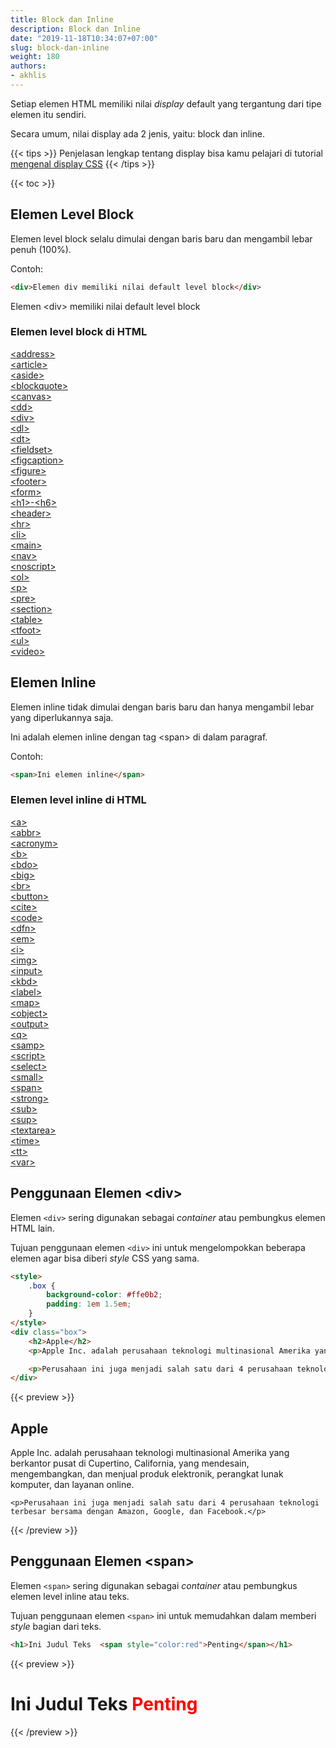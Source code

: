 ```yaml
---
title: Block dan Inline
description: Block dan Inline
date: "2019-11-18T10:34:07+07:00"
slug: block-dan-inline
weight: 180
authors:
- akhlis
---
```


Setiap elemen HTML memiliki nilai _display_ default yang tergantung dari tipe elemen itu sendiri.

Secara umum, nilai display ada 2 jenis, yaitu: block dan inline.

{{< tips >}}
Penjelasan lengkap tentang display bisa kamu pelajari di tutorial [mengenal display CSS](/css/pengertian-display-css/)
{{< /tips >}}

{{< toc >}}

## Elemen Level Block

Elemen level block selalu dimulai dengan baris baru dan mengambil lebar penuh (100%).

Contoh:
```html
<div>Elemen div memiliki nilai default level block</div>
```

<div class="border border-solid border-green-500 py-2 px-4 mb-6">
<p class="mb-0">Elemen &lt;div&gt; memiliki nilai default level block</p>
</div>

### Elemen level block di HTML

<div class="grid grid-cols-5 mb-6">
    <div class="col-span-1">
        <div class="mylist"><a href="/element/a/"><span class="text-teal-500"><span
                        class="text-teal-400">&lt;</span>address<span class="text-teal-400">&gt;</span></span></a></div>
        <div class="mylist"><a href="/element/article"><span class="text-teal-500"><span
                        class="text-teal-400">&lt;</span>article<span class="text-teal-400">&gt;</span></span></a></div>
        <div class="mylist"><a href="/element/aside/"><span class="text-teal-500"><span
                        class="text-teal-400">&lt;</span>aside<span class="text-teal-400">&gt;</span></span></a></div>
        <div class="mylist"><a href="/element/blockquote/"><span class="text-teal-500"><span
                        class="text-teal-400">&lt;</span>blockquote<span class="text-teal-400">&gt;</span></span></a>
        </div>
        <div class="mylist"><a href="/element/canvas/"><span class="text-teal-500"><span
                        class="text-teal-400">&lt;</span>canvas<span class="text-teal-400">&gt;</span></span></a></div>
        <div class="mylist"><a href="/element/dd/"><span class="text-teal-500"><span
                        class="text-teal-400">&lt;</span>dd<span class="text-teal-400">&gt;</span></span></a></div>
    </div>
    <div class="col-span-1">
        <div class="mylist"><a href="/element/div/"><span class="text-teal-500"><span
                        class="text-teal-400">&lt;</span>div<span class="text-teal-400">&gt;</span></span></a></div>
        <div class="mylist"><a href="/element/dl/"><span class="text-teal-500"><span
                        class="text-teal-400">&lt;</span>dl<span class="text-teal-400">&gt;</span></span></a></div>
        <div class="mylist"><a href="/element/dt/"><span class="text-teal-500"><span
                        class="text-teal-400">&lt;</span>dt<span class="text-teal-400">&gt;</span></span></a></div>
        <div class="mylist"><a href="/element/fieldset/"><span class="text-teal-500"><span
                        class="text-teal-400">&lt;</span>fieldset<span class="text-teal-400">&gt;</span></span></a>
        </div>
        <div class="mylist"><a href="/element/figcaption/"><span class="text-teal-500"><span
                        class="text-teal-400">&lt;</span>figcaption<span class="text-teal-400">&gt;</span></span></a>
        </div>
        <div class="mylist"><a href="/element/figure/"><span class="text-teal-500"><span
                        class="text-teal-400">&lt;</span>figure<span class="text-teal-400">&gt;</span></span></a></div>
    </div>
    <div class="col-span-1">
        <div class="mylist"><a href="/element/footer/"><span class="text-teal-500"><span
                        class="text-teal-400">&lt;</span>footer<span class="text-teal-400">&gt;</span></span></a></div>
        <div class="mylist"><a href="/element/form/"><span class="text-teal-500"><span
                        class="text-teal-400">&lt;</span>form<span class="text-teal-400">&gt;</span></span></a></div>
        <div class="mylist"><a href="/element/hn/"><span class="text-teal-500"><span
                        class="text-teal-400">&lt;</span>h1<span class="text-teal-400">&gt;</span></span>-<span
                    class="text-teal-500"><span class="text-teal-400">&lt;</span>h6<span
                        class="text-teal-400">&gt;</span></span></a></div>
        <div class="mylist"><a href="/element/header/"><span class="text-teal-500"><span
                        class="text-teal-400">&lt;</span>header<span class="text-teal-400">&gt;</span></span></a></div>
        <div class="mylist"><a href="/element/hr/"><span class="text-teal-500"><span
                        class="text-teal-400">&lt;</span>hr<span class="text-teal-400">&gt;</span></span></a></div>
        <div class="mylist"><a href="/element/li/"><span class="text-teal-500"><span
                        class="text-teal-400">&lt;</span>li<span class="text-teal-400">&gt;</span></span></a></div>
    </div>
    <div class="col-span-1">
        <div class="mylist"><a href="/element/main/"><span class="text-teal-500"><span
                        class="text-teal-400">&lt;</span>main<span class="text-teal-400">&gt;</span></span></a></div>
        <div class="mylist"><a href="/element/nav/"><span class="text-teal-500"><span
                        class="text-teal-400">&lt;</span>nav<span class="text-teal-400">&gt;</span></span></a></div>
        <div class="mylist"><a href="/element/noscript/"><span class="text-teal-500"><span
                        class="text-teal-400">&lt;</span>noscript<span class="text-teal-400">&gt;</span></span></a>
        </div>
        <div class="mylist"><a href="/element/ol/"><span class="text-teal-500"><span
                        class="text-teal-400">&lt;</span>ol<span class="text-teal-400">&gt;</span></span></a></div>
        <div class="mylist"><a href="/element/p/"><span class="text-teal-500"><span
                        class="text-teal-400">&lt;</span>p<span class="text-teal-400">&gt;</span></span></a></div>
        <div class="mylist"><a href="/element/pre/"><span class="text-teal-500"><span
                        class="text-teal-400">&lt;</span>pre<span class="text-teal-400">&gt;</span></span></a></div>
    </div>
    <div class="col-span-1">
        <div class="mylist"><a href="/element/section/"><span class="text-teal-500"><span
                        class="text-teal-400">&lt;</span>section<span class="text-teal-400">&gt;</span></span></a></div>
        <div class="mylist"><a href="/element/table/"><span class="text-teal-500"><span
                        class="text-teal-400">&lt;</span>table<span class="text-teal-400">&gt;</span></span></a></div>
        <div class="mylist"><a href="/element/tfoot/"><span class="text-teal-500"><span
                        class="text-teal-400">&lt;</span>tfoot<span class="text-teal-400">&gt;</span></span></a></div>
        <div class="mylist"><a href="/element/ul/"><span class="text-teal-500"><span
                        class="text-teal-400">&lt;</span>ul<span class="text-teal-400">&gt;</span></span></a></div>
        <div class="mylist"><a href="/element/video/"><span class="text-teal-500"><span
                        class="text-teal-400">&lt;</span>video<span class="text-teal-400">&gt;</span></span></a></div>
    </div>
</div>

## Elemen Inline

Elemen inline tidak dimulai dengan baris baru dan hanya mengambil lebar yang diperlukannya saja.

<p>Ini adalah <span class="border border-solid border-green-500 py-2 px-3">elemen inline dengan tag &lt;span&gt;</span> di dalam paragraf.</p>

Contoh:
```html
<span>Ini elemen inline</span>
```

### Elemen level inline di HTML
<div class="grid grid-cols-5 mb-6">
    <div class="col-span-1">
        <div class="mylist"><a href="/element/a/"><span class="text-teal-500"><span
                        class="text-teal-500">&lt;</span>a<span class="text-teal-500">&gt;</span></span></a></div>
        <div class="mylist"><a href="/element/abbr/"><span class="text-teal-500"><span
                        class="text-teal-500">&lt;</span>abbr<span class="text-teal-500">&gt;</span></span></a></div>
        <div class="mylist"><a href="/element/acronym/"><span class="text-teal-500"><span
                        class="text-teal-500">&lt;</span>acronym<span class="text-teal-500">&gt;</span></span></a></div>
        <div class="mylist"><a href="/element/b/"><span class="text-teal-500"><span
                        class="text-teal-500">&lt;</span>b<span class="text-teal-500">&gt;</span></span></a></div>
        <div class="mylist"><a href="/element/bdo/"><span class="text-teal-500"><span
                        class="text-teal-500">&lt;</span>bdo<span class="text-teal-500">&gt;</span></span></a></div>
        <div class="mylist"><a href="/element/big/"><span class="text-teal-500"><span
                        class="text-teal-500">&lt;</span>big<span class="text-teal-500">&gt;</span></span></a></div>
        <div class="mylist"><a href="/element/br/"><span class="text-teal-500"><span
                        class="text-teal-500">&lt;</span>br<span class="text-teal-500">&gt;</span></span></a></div>
    </div>
    <div class="col-span-1">
        <div class="mylist"><a href="/element/button/"><span class="text-teal-500"><span
                        class="text-teal-500">&lt;</span>button<span class="text-teal-500">&gt;</span></span></a></div>
        <div class="mylist"><a href="/element/cite/"><span class="text-teal-500"><span
                        class="text-teal-500">&lt;</span>cite<span class="text-teal-500">&gt;</span></span></a></div>
        <div class="mylist"><a href="/element/code/"><span class="text-teal-500"><span
                        class="text-teal-500">&lt;</span>code<span class="text-teal-500">&gt;</span></span></a></div>
        <div class="mylist"><a href="/element/dfn/"><span class="text-teal-500"><span
                        class="text-teal-500">&lt;</span>dfn<span class="text-teal-500">&gt;</span></span></a></div>
        <div class="mylist"><a href="/element/em/"><span class="text-teal-500"><span
                        class="text-teal-500">&lt;</span>em<span class="text-teal-500">&gt;</span></span></a></div>
        <div class="mylist"><a href="/element/i/"><span class="text-teal-500"><span
                        class="text-teal-500">&lt;</span>i<span class="text-teal-500">&gt;</span></span></a></div>
        <div class="mylist"><a href="/element/img/"><span class="text-teal-500"><span
                        class="text-teal-500">&lt;</span>img<span class="text-teal-500">&gt;</span></span></a></div>
    </div>
    <div class="col-span-1">
        <div class="mylist"><a href="/element/input/"><span class="text-teal-500"><span
                        class="text-teal-500">&lt;</span>input<span class="text-teal-500">&gt;</span></span></a></div>
        <div class="mylist"><a href="/element/kbd/"><span class="text-teal-500"><span
                        class="text-teal-500">&lt;</span>kbd<span class="text-teal-500">&gt;</span></span></a></div>
        <div class="mylist"><a href="/element/label/"><span class="text-teal-500"><span
                        class="text-teal-500">&lt;</span>label<span class="text-teal-500">&gt;</span></span></a></div>
        <div class="mylist"><a href="/element/map/"><span class="text-teal-500"><span
                        class="text-teal-500">&lt;</span>map<span class="text-teal-500">&gt;</span></span></a></div>
        <div class="mylist"><a href="/element/object/"><span class="text-teal-500"><span
                        class="text-teal-500">&lt;</span>object<span class="text-teal-500">&gt;</span></span></a></div>
        <div class="mylist"><a href="/element/output/"><span class="text-teal-500"><span
                        class="text-teal-500">&lt;</span>output<span class="text-teal-500">&gt;</span></span></a></div>
        <div class="mylist"><a href="/element/q/"><span class="text-teal-500"><span
                        class="text-teal-500">&lt;</span>q<span class="text-teal-500">&gt;</span></span></a></div>
    </div>
    <div class="col-span-1">
        <div class="mylist"><a href="/element/samp/"><span class="text-teal-500"><span
                        class="text-teal-500">&lt;</span>samp<span class="text-teal-500">&gt;</span></span></a></div>
        <div class="mylist"><a href="/element/script/"><span class="text-teal-500"><span
                        class="text-teal-500">&lt;</span>script<span class="text-teal-500">&gt;</span></span></a></div>
        <div class="mylist"><a href="/element/select/"><span class="text-teal-500"><span
                        class="text-teal-500">&lt;</span>select<span class="text-teal-500">&gt;</span></span></a></div>
        <div class="mylist"><a href="/element/small/"><span class="text-teal-500"><span
                        class="text-teal-500">&lt;</span>small<span class="text-teal-500">&gt;</span></span></a></div>
        <div class="mylist"><a href="/element/span/"><span class="text-teal-500"><span
                        class="text-teal-500">&lt;</span>span<span class="text-teal-500">&gt;</span></span></a></div>
        <div class="mylist"><a href="/element/strong/"><span class="text-teal-500"><span
                        class="text-teal-500">&lt;</span>strong<span class="text-teal-500">&gt;</span></span></a></div>
        <div class="mylist"><a href="/element/sub/"><span class="text-teal-500"><span
                        class="text-teal-500">&lt;</span>sub<span class="text-teal-500">&gt;</span></span></a></div>
    </div>
    <div class="col-span-1">
        <div class="mylist"><a href="/element/sup/"><span class="text-teal-500"><span
                        class="text-teal-500">&lt;</span>sup<span class="text-teal-500">&gt;</span></span></a></div>
        <div class="mylist"><a href="/element/textarea/"><span class="text-teal-500"><span
                        class="text-teal-500">&lt;</span>textarea<span class="text-teal-500">&gt;</span></span></a>
        </div>
        <div class="mylist"><a href="/element/time/"><span class="text-teal-500"><span
                        class="text-teal-500">&lt;</span>time<span class="text-teal-500">&gt;</span></span></a></div>
        <div class="mylist"><a href="/element/tt/"><span class="text-teal-500"><span
                        class="text-teal-500">&lt;</span>tt<span class="text-teal-500">&gt;</span></span></a></div>
        <div class="mylist"><a href="/element/var/"><span class="text-teal-500"><span
                        class="text-teal-500">&lt;</span>var<span class="text-teal-500">&gt;</span></span></a></div>
    </div>
</div>

## Penggunaan Elemen &lt;div&gt;

Elemen `<div>` sering digunakan sebagai _container_ atau pembungkus elemen HTML lain.

Tujuan penggunaan elemen `<div>` ini untuk mengelompokkan beberapa elemen agar bisa diberi _style_ CSS yang sama.

```html
<style>
    .box {
        background-color: #ffe0b2;
        padding: 1em 1.5em;
    }
</style>
<div class="box">
    <h2>Apple</h2>
    <p>Apple Inc. adalah perusahaan teknologi multinasional Amerika yang berkantor pusat di Cupertino, California, yang mendesain, mengembangkan, dan menjual produk elektronik, perangkat lunak komputer, dan layanan online.</p>

    <p>Perusahaan ini juga menjadi salah satu dari 4 perusahaan teknologi terbesar bersama dengan Amazon, Google, dan Facebook.</p>
</div>
```


{{< preview >}}
<div class="bg-orange-100 py-4 px-6">
    <h2>Apple</h2>
    <p>Apple Inc. adalah perusahaan teknologi multinasional Amerika yang berkantor pusat di Cupertino, California, yang mendesain, mengembangkan, dan menjual produk elektronik, perangkat lunak komputer, dan layanan online.</p>

    <p>Perusahaan ini juga menjadi salah satu dari 4 perusahaan teknologi terbesar bersama dengan Amazon, Google, dan Facebook.</p>
</div>
{{< /preview >}}

## Penggunaan Elemen &lt;span&gt;

Elemen `<span>` sering digunakan sebagai _container_ atau pembungkus elemen level inline atau teks.

Tujuan penggunaan elemen `<span>` ini untuk memudahkan dalam memberi _style_ bagian dari teks.
```html
<h1>Ini Judul Teks  <span style="color:red">Penting</span></h1>
```

{{< preview >}}
<h1>Ini Judul Teks  <span style="color:red">Penting</span></h1>
{{< /preview >}}
